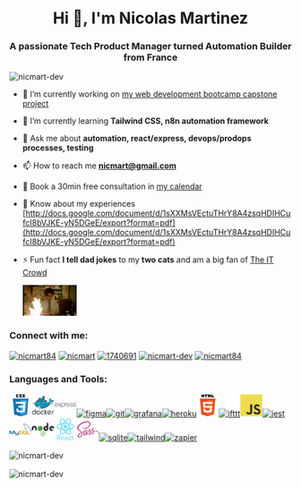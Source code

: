 <h1 align="center">Hi 👋, I'm Nicolas Martinez</h1>
<h3 align="center">A passionate Tech Product Manager turned Automation Builder from France</h3>

<p align="left"> <img src="https://komarev.com/ghpvc/?username=nicmart-dev&label=Profile%20views&color=0e75b6&style=flat" alt="nicmart-dev" /> </p>

- 🔭 I’m currently working on [my web development bootcamp capstone project](https://github.com/nicmart-dev/linguistnow)

- 🌱 I’m currently learning **Tailwind CSS, n8n automation framework**

- 💬 Ask me about **automation, react/express, devops/prodops processes, testing**

- 📫 How to reach me **nicmart@gmail.com**

- 📅 Book a 30min free consultation in [my calendar](https://calendly.com/nicmart)

- 📄 Know about my experiences [http://docs.google.com/document/d/1sXXMsVEctuTHrY8A4zsqHDIHCufcI8bVJKE-yN5DGeE/export?format=pdf](http://docs.google.com/document/d/1sXXMsVEctuTHrY8A4zsqHDIHCufcI8bVJKE-yN5DGeE/export?format=pdf)

- ⚡ Fun fact **I tell dad jokes** to my **two cats** and am a big fan of [The IT Crowd](https://www.imdb.com/title/tt0487831/)

  <img src="./images/moss.gif" width="20%" height="20%" />

<h3 align="left">Connect with me:</h3>
<p align="left">
<a href="https://codepen.io/nicmart84" target="blank"><img align="center" src="https://raw.githubusercontent.com/rahuldkjain/github-profile-readme-generator/master/src/images/icons/Social/codepen.svg" alt="nicmart84" height="30" width="40" /></a>
<a href="https://linkedin.com/in/nicmart" target="blank"><img align="center" src="https://raw.githubusercontent.com/rahuldkjain/github-profile-readme-generator/master/src/images/icons/Social/linked-in-alt.svg" alt="nicmart" height="30" width="40" /></a>
<a href="https://stackoverflow.com/users/1740691" target="blank"><img align="center" src="https://raw.githubusercontent.com/rahuldkjain/github-profile-readme-generator/master/src/images/icons/Social/stack-overflow.svg" alt="1740691" height="30" width="40" /></a>
<a href="https://codesandbox.com/nicmart-dev" target="blank"><img align="center" src="https://raw.githubusercontent.com/rahuldkjain/github-profile-readme-generator/master/src/images/icons/Social/codesandbox.svg" alt="nicmart-dev" height="30" width="40" /></a>
<a href="https://instagram.com/nicmart84" target="blank"><img align="center" src="https://raw.githubusercontent.com/rahuldkjain/github-profile-readme-generator/master/src/images/icons/Social/instagram.svg" alt="nicmart84" height="30" width="40" /></a>
</p>

<h3 align="left">Languages and Tools:</h3>
<p align="left"><a href="https://www.w3schools.com/css/" target="_blank" rel="noreferrer"><img src="https://raw.githubusercontent.com/devicons/devicon/master/icons/css3/css3-original-wordmark.svg" alt="css3" width="40" height="40"/></a><a href="https://www.docker.com/" target="_blank" rel="noreferrer"><img src="https://raw.githubusercontent.com/devicons/devicon/master/icons/docker/docker-original-wordmark.svg" alt="docker" width="40" height="40"/></a><a href="https://expressjs.com" target="_blank" rel="noreferrer"><img src="https://raw.githubusercontent.com/devicons/devicon/master/icons/express/express-original-wordmark.svg" alt="express" width="40" height="40"/></a><a href="https://www.figma.com/" target="_blank" rel="noreferrer"><img src="https://www.vectorlogo.zone/logos/figma/figma-icon.svg" alt="figma" width="40" height="40"/></a><a href="https://git-scm.com/" target="_blank" rel="noreferrer"><img src="https://www.vectorlogo.zone/logos/git-scm/git-scm-icon.svg" alt="git" width="40" height="40"/></a><a href="https://grafana.com" target="_blank" rel="noreferrer"><img src="https://www.vectorlogo.zone/logos/grafana/grafana-icon.svg" alt="grafana" width="40" height="40"/></a><a href="https://heroku.com" target="_blank" rel="noreferrer"><img src="https://www.vectorlogo.zone/logos/heroku/heroku-icon.svg" alt="heroku" width="40" height="40"/></a><a href="https://www.w3.org/html/" target="_blank" rel="noreferrer"><img src="https://raw.githubusercontent.com/devicons/devicon/master/icons/html5/html5-original-wordmark.svg" alt="html5" width="40" height="40"/></a><a href="https://ifttt.com/" target="_blank" rel="noreferrer"><img src="https://www.vectorlogo.zone/logos/ifttt/ifttt-ar21.svg" alt="ifttt" width="40" height="40"/></a><a href="https://developer.mozilla.org/en-US/docs/Web/JavaScript" target="_blank" rel="noreferrer"><img src="https://raw.githubusercontent.com/devicons/devicon/master/icons/javascript/javascript-original.svg" alt="javascript" width="40" height="40"/></a><a href="https://jestjs.io" target="_blank" rel="noreferrer"><img src="https://www.vectorlogo.zone/logos/jestjsio/jestjsio-icon.svg" alt="jest" width="40" height="40"/></a><a href="https://www.mysql.com/" target="_blank" rel="noreferrer"><img src="https://raw.githubusercontent.com/devicons/devicon/master/icons/mysql/mysql-original-wordmark.svg" alt="mysql" width="40" height="40"/></a><a href="https://nodejs.org" target="_blank" rel="noreferrer"><img src="https://raw.githubusercontent.com/devicons/devicon/master/icons/nodejs/nodejs-original-wordmark.svg" alt="nodejs" width="40" height="40"/></a><a href="https://reactjs.org/" target="_blank" rel="noreferrer"><img src="https://raw.githubusercontent.com/devicons/devicon/master/icons/react/react-original-wordmark.svg" alt="react" width="40" height="40"/></a><a href="https://sass-lang.com" target="_blank" rel="noreferrer"><img src="https://raw.githubusercontent.com/devicons/devicon/master/icons/sass/sass-original.svg" alt="sass" width="40" height="40"/></a><a href="https://www.sqlite.org/" target="_blank" rel="noreferrer"><img src="https://www.vectorlogo.zone/logos/sqlite/sqlite-icon.svg" alt="sqlite" width="40" height="40"/></a><a href="https://tailwindcss.com/" target="_blank" rel="noreferrer"><img src="https://www.vectorlogo.zone/logos/tailwindcss/tailwindcss-icon.svg" alt="tailwind" width="40" height="40"/></a><a href="https://zapier.com" target="_blank" rel="noreferrer"><img src="https://www.vectorlogo.zone/logos/zapier/zapier-icon.svg" alt="zapier" width="40" height="40"/></a></p>


<p><img align="center" src="https://github-readme-stats.vercel.app/api/top-langs?username=nicmart-dev&show_icons=true&locale=en&layout=compact" alt="nicmart-dev" /></p>

<p><img align="center" src="https://github-readme-streak-stats.herokuapp.com/?user=nicmart-dev&" alt="nicmart-dev" /></p>
